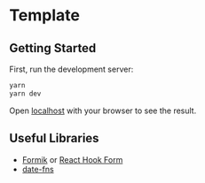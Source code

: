 # Template

## Getting Started

First, run the development server:

```bash
yarn
yarn dev
```

Open [localhost](http://localhost:3000) with your browser to see the result.

## Useful Libraries

* [Formik](https://formik.org) or [React Hook Form](https://react-hook-form.com)
* [date-fns](https://date-fns.org)
